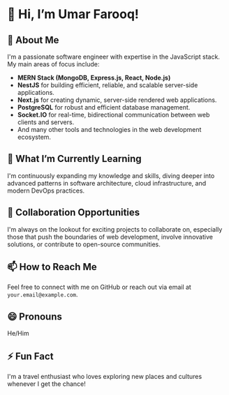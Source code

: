 # 👋 Hi, I’m Umar Farooq!

## 👀 About Me
I'm a passionate software engineer with expertise in the JavaScript stack. My main areas of focus include:

- **MERN Stack (MongoDB, Express.js, React, Node.js)**
- **NestJS** for building efficient, reliable, and scalable server-side applications.
- **Next.js** for creating dynamic, server-side rendered web applications.
- **PostgreSQL** for robust and efficient database management.
- **Socket.IO** for real-time, bidirectional communication between web clients and servers.
- And many other tools and technologies in the web development ecosystem.

## 🌱 What I’m Currently Learning
I'm continuously expanding my knowledge and skills, diving deeper into advanced patterns in software architecture, cloud infrastructure, and modern DevOps practices.

## 💞️ Collaboration Opportunities
I'm always on the lookout for exciting projects to collaborate on, especially those that push the boundaries of web development, involve innovative solutions, or contribute to open-source communities.

## 📫 How to Reach Me
Feel free to connect with me on GitHub or reach out via email at `your.email@example.com`.

## 😄 Pronouns
He/Him

## ⚡ Fun Fact
I'm a travel enthusiast who loves exploring new places and cultures whenever I get the chance!
